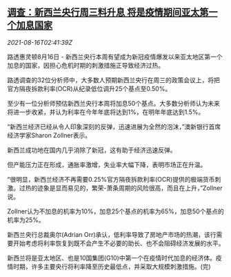 <!--1629082862000-->
[调查：新西兰央行周三料升息 将是疫情期间亚太第一个加息国家](https://cn.reuters.com/article/nz-cen-poll-0816-idCNKBS2FH072)
------

<div><i>2021-08-16T02:41:39Z</i></div><p>路透惠灵顿8月16日 - 新西兰央行本周有望成为新冠疫情爆发以来亚太地区第一个加息的国家，因担心危机时期的刺激措施正导致经济过热。</p><p>路透调查的32位分析师中，大多数人预期新西兰央行在周三的政策会议上，将把官方隔夜拆款利率(OCR)从纪录低位调升25个基点至0.50%。</p><p>至少有一位分析师预估新西兰央行本周将加息50个基点。大多数分析师认为未来将进一步收紧，并认为利率在今年年底将达到1%，在明年年底达到1.5%。</p><p>“新西兰经济已经从令人印象深刻的反弹，迅速进展为全然的泡沫，”澳新银行首席经济学家Sharon Zollner表示。</p><p>新西兰成功地在国内几乎消除了新冠，这有助于经济迅速反弹。</p><p>但产能压力正在形成，通胀率激增，失业率大幅下降，表明市场正在升温。</p><p>“很明显，新西兰经济不再需要0.25%官方隔夜拆款利率(OCR)提供的极端货币刺激。过热的迹象是显而易见的，繁荣-萧条周期的风险很高，而且在上升，”Zollner说。</p><p>Zollner认为不加息的机率为10%，加息25个基点的机率为65%，加息50个基点的机率为25%。</p><p>新西兰央行总裁奥尔(Adrian Orr)承认，低利率导致了房地产市场的热潮，该行需要开始考虑将利率恢复到既不会产生不必要的助长、也不会阻碍经济发展的水平。</p><p>新西兰将是亚太地区、也是10国集团(G10)中第一个在疫情时代加息的经济体。疫情时期，许多主要央行将利率降至历史最低点，并采取大规模刺激措施。(完)</p>
